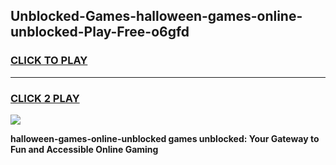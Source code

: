 
## Unblocked-Games-halloween-games-online-unblocked-Play-Free-o6gfd
<h3>
<a href="https://premium76.site?title=halloween-games-online-unblocked&ref=18A">CLICK TO PLAY</a></h3>
<hr>

<h3>
<a href="https://premium76.site?title=halloween-games-online-unblocked&ref=18A">CLICK 2 PLAY</a>
  
</h3>

<a href="https://premium76.site?title=halloween-games-online-unblocked&ref=18A"><img src="https://clearcache.store/games.png"></a>


**halloween-games-online-unblocked games unblocked: Your Gateway to Fun and Accessible Online Gaming**
